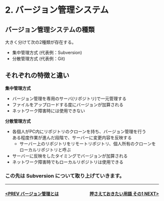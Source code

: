# 2. バージョン管理システム

## バージョン管理システムの種類

大きく分けて次の2種類が存在する。
- 集中管理方式 (代表例：Subversion)
- 分散管理方式 (代表例：Git)

## それぞれの特徴と違い

**集中管理方式**
- バージョン管理を専用のサーバ(リポジトリ)で一元管理する
- ファイルをアップロードする度にバージョンが加算される
- ネットワーク障害時には使用できない

**分散管理方式**
- 各個人がPC内にリポジトリのクローンを持ち、バージョン管理を行う  
ある程度作業が進んだ段階で、サーバーに変更内容を反映する
    - サーバー上のリポジトリをリモートリポジトリ、個人所有のクローンをローカルリポジトリと呼ぶ
- サーバーに反映をしたタイミングでバージョンが加算される
- ネットワーク障害時でもローカルリポジトリは使用できる

### この先は Subversion について取り上げていきます。

---
#### <div style="text-align:left; float:right;">[押さえておきたい用語 その1 NEXT>](./page4.md)</div>[<PREV バージョン管理とは](./page2.md)
